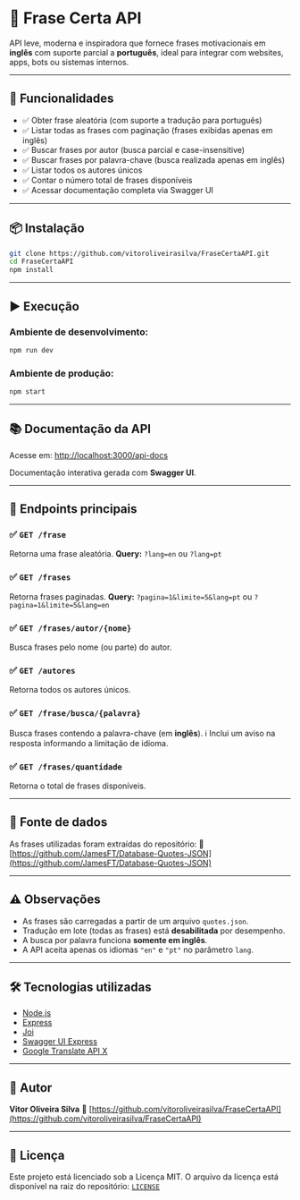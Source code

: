 # 📘 Frase Certa API

API leve, moderna e inspiradora que fornece frases motivacionais em **inglês** com suporte parcial a **português**, ideal para integrar com websites, apps, bots ou sistemas internos.

---

## 🚀 Funcionalidades

- ✅ Obter frase aleatória (com suporte a tradução para português)
- ✅ Listar todas as frases com paginação (frases exibidas apenas em inglês)
- ✅ Buscar frases por autor (busca parcial e case-insensitive)
- ✅ Buscar frases por palavra-chave (busca realizada apenas em inglês)
- ✅ Listar todos os autores únicos
- ✅ Contar o número total de frases disponíveis
- ✅ Acessar documentação completa via Swagger UI

---

## 📦 Instalação

```bash
git clone https://github.com/vitoroliveirasilva/FraseCertaAPI.git
cd FraseCertaAPI
npm install
````

---

## ▶️ Execução

### Ambiente de desenvolvimento:

```bash
npm run dev
```

### Ambiente de produção:

```bash
npm start
```

---

## 📚 Documentação da API

Acesse em:
[http://localhost:3000/api-docs](http://localhost:3000/api-docs)

Documentação interativa gerada com **Swagger UI**.

---

## 📌 Endpoints principais

### ✅ `GET /frase`

Retorna uma frase aleatória.
**Query:** `?lang=en` ou `?lang=pt`

### ✅ `GET /frases`

Retorna frases paginadas.
**Query:** `?pagina=1&limite=5&lang=pt` ou `?pagina=1&limite=5&lang=en`

### ✅ `GET /frases/autor/{nome}`

Busca frases pelo nome (ou parte) do autor.

### ✅ `GET /autores`

Retorna todos os autores únicos.

### ✅ `GET /frase/busca/{palavra}`

Busca frases contendo a palavra-chave (em **inglês**).
ℹ️ Inclui um aviso na resposta informando a limitação de idioma.

### ✅ `GET /frases/quantidade`

Retorna o total de frases disponíveis.

---

## 📁 Fonte de dados

As frases utilizadas foram extraídas do repositório:
🔗 [https://github.com/JamesFT/Database-Quotes-JSON](https://github.com/JamesFT/Database-Quotes-JSON)

---

## ⚠️ Observações

* As frases são carregadas a partir de um arquivo `quotes.json`.
* Tradução em lote (todas as frases) está **desabilitada** por desempenho.
* A busca por palavra funciona **somente em inglês**.
* A API aceita apenas os idiomas `"en"` e `"pt"` no parâmetro `lang`.

---

## 🛠️ Tecnologias utilizadas

* [Node.js](https://nodejs.org/)
* [Express](https://expressjs.com/)
* [Joi](https://joi.dev/)
* [Swagger UI Express](https://github.com/scottie1984/swagger-ui-express)
* [Google Translate API X](https://www.npmjs.com/package/google-translate-api-x)

---

## 👤 Autor

**Vitor Oliveira Silva**
🔗 [https://github.com/vitoroliveirasilva/FraseCertaAPI](https://github.com/vitoroliveirasilva/FraseCertaAPI)

---

## 📝 Licença

Este projeto está licenciado sob a Licença MIT.
O arquivo da licença está disponível na raiz do repositório: [`LICENSE`](./LICENSE)
